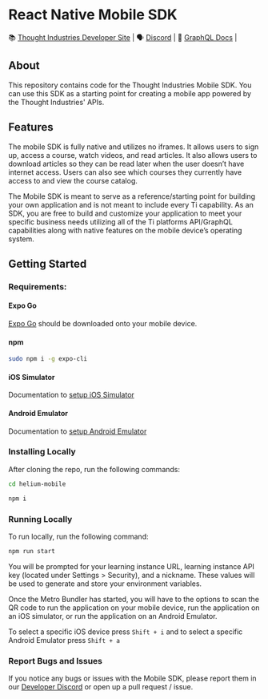 # React Native Mobile SDK

📚 [Thought Industries Developer Site](https://developer.thoughtindustries.com/build/developer-guide/) | 🗣 [Discord](https://discord.gg/cTJBX4muVn) | 📝 [GraphQL Docs](https://thoughtindustries.github.io/helium-graphql/) | 

## About

This repository contains code for the Thought Industries Mobile SDK. You can use this SDK as a starting point for creating a mobile app powered by the Thought Industries' APIs.

## Features
The mobile SDK is fully native and utilizes no iframes. It allows users to sign up, access a course, watch videos, and read articles. It also allows users to download articles so they can be read later when the user doesn’t have internet access. Users can also see which courses they currently have access to and view the course catalog.

The Mobile SDK is meant to serve as a reference/starting point for building your own application and is not meant to include every Ti capability. As an SDK, you are free to build and customize your application to meet your specific business needs utilizing all of the Ti platforms API/GraphQL capabilities along with native features on the mobile device’s operating system.

## Getting Started

### Requirements:

#### Expo Go

[Expo Go](https://expo.dev/client) should be downloaded onto your mobile device.

#### npm

```bash
sudo npm i -g expo-cli
```

#### iOS Simulator

Documentation to [setup iOS Simulator](https://docs.expo.dev/workflow/ios-simulator/)

#### Android Emulator

Documentation to [setup Android Emulator](https://docs.expo.dev/workflow/android-studio-emulator/)

### Installing Locally

After cloning the repo, run the following commands:

```bash
cd helium-mobile
```

```bash
npm i
```

### Running Locally

To run locally, run the following command:

```bash
npm run start
```
You will be prompted for your learning instance URL, learning instance API key (located under Settings > Security), and a nickname. These values will be used to generate and store your environment variables.

Once the Metro Bundler has started, you will have to the options to scan the QR code to run the application on your mobile device, run the application on an iOS simulator, or run the application on an Android Emulator.

To select a specific iOS device press `Shift + i` and to select a specific Android Emulator press `Shift + a`

### Report Bugs and Issues
If you notice any bugs or issues with the Mobile SDK, please report them in our [Developer Discord](https://discord.gg/cTJBX4muVn) or open up a pull request / issue.
